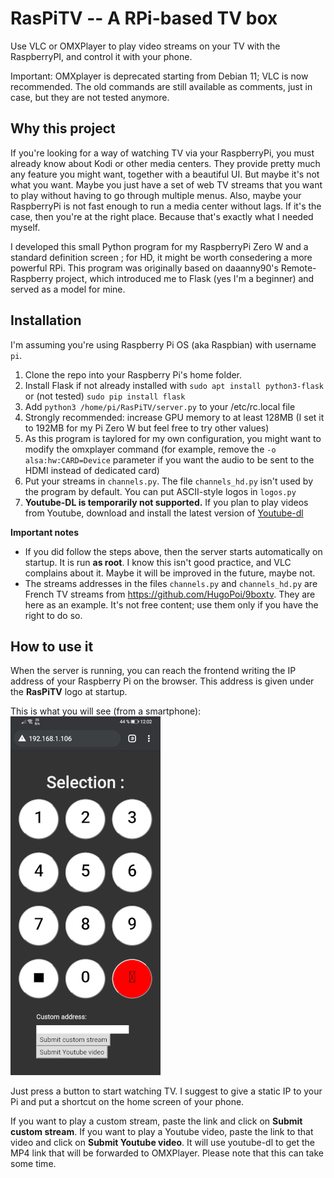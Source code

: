 # RasPiTV -- A RPi-based TV box #

Use VLC or OMXPlayer to play video streams on your TV with the RaspberryPI, and control it with your phone.

Important: OMXplayer is deprecated starting from Debian 11; VLC is now recommended. The old commands are still available as comments, just in case, but they are not tested anymore.

## Why this project ##
If you're looking for a way of watching TV via your RaspberryPi, you must already know about Kodi or other media centers. They provide pretty much any feature you might want, together with a beautiful UI. But maybe it's not what you want. Maybe you just have a set of web TV streams that you want to play without having to go through multiple menus. Also, maybe your RaspberryPi is not fast enough to run a media center without lags.
If it's the case, then you're at the right place. Because that's exactly what I needed myself. 

I developed this small Python program for my RaspberryPi Zero W and a standard definition screen ; for HD, it might be worth consedering a more powerful RPi.
This program was originally based on daaanny90's Remote-Raspberry project, which introduced me to Flask (yes I'm a beginner) and served as a model for mine.

## Installation ##
I'm assuming you're using Raspberry Pi OS (aka Raspbian) with username `pi`.
1. Clone the repo into your Raspberry Pi's home folder.
2. Install Flask if not already installed with `sudo apt install python3-flask` or (not tested) `sudo pip install flask`
3. Add `python3 /home/pi/RasPiTV/server.py` to your /etc/rc.local file
4. Strongly recommended: increase GPU memory to at least 128MB (I set it to 192MB for my Pi Zero W but feel free to try other values)
5. As this program is taylored for my own configuration, you might want to modify the omxplayer command (for example, remove the `-o alsa:hw:CARD=Device` parameter if you want the audio to be sent to the HDMI instead of dedicated card)
6. Put your streams in `channels.py`. The file `channels_hd.py` isn't used by the program by default. You can put ASCII-style logos in `logos.py`
7. **Youtube-DL is temporarily not supported.** If you plan to play videos from Youtube, download and install the latest version of [Youtube-dl](https://youtube-dl.org/)

**Important notes**
* If you did follow the steps above, then the server starts automatically on startup. It is run **as root**. I know this isn't good practice, and VLC complains about it. Maybe it will be improved in the future, maybe not.
* The streams addresses in the files `channels.py` and `channels_hd.py` are French TV streams from https://github.com/HugoPoi/9boxtv. They are here as an example. It's not free content; use them only if you have the right to do so.

## How to use it ##
When the server is running, you can reach the frontend writing the IP address of your Raspberry Pi on the browser. This address is given under the __RasPiTV__ logo at startup.

This is what you will see (from a smartphone):
![RaspberryPi Remote Controller Screenshot](/screenshot/Screenshot_20210406_120313.jpg "RasPiTV web interface")

Just press a button to start watching TV.
I suggest to give a static IP to your Pi and put a shortcut on the home screen of your phone.

If you want to play a custom stream, paste the link and click on __Submit custom stream__.
If you want to play a Youtube video, paste the link to that video and click on __Submit Youtube video__. It will use youtube-dl to get the MP4 link that will be forwarded to OMXPlayer. Please note that this can take some time.
